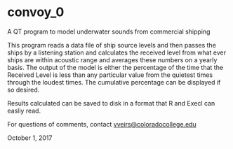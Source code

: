 # convoy_0
A QT program to model underwater sounds from commercial shipping

This program reads a data file of ship source levels and then passes the ships by a listening station and calculates the received level from what ever ships are within acoustic range and averages these numbers on a yearly basis. The output of the model is either the percentage of the time that the Received Level is less than any particular value from the quietest times through the loudest times.  The cumulative percentage can be displayed if so desired.

Results calculated can be saved to disk in a format that R and Execl can easliy read.

For questions of comments, contact vveirs@coloradocollege.edu

October 1, 2017
